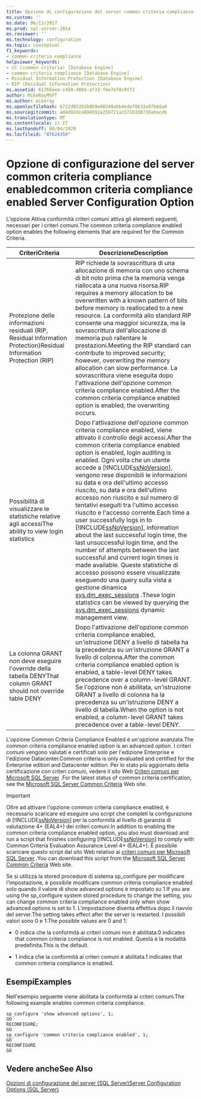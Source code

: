 ```yaml
---
title: Opzione di configurazione del server common criteria compliance enabled | Microsoft Docs
ms.custom: ''
ms.date: 06/13/2017
ms.prod: sql-server-2014
ms.reviewer: ''
ms.technology: configuration
ms.topic: conceptual
f1_keywords:
- common criteria compliance
helpviewer_keywords:
- CC (common criteria) [Database Engine]
- common criteria compliance [Database Engine]
- Risidual Information Protection [Database Engine]
- RIP (Residual Information Protection)
ms.assetid: 61766eea-c450-408d-af33-fbe7ef8c9ff2
author: MikeRayMSFT
ms.author: mikeray
ms.openlocfilehash: 6722d05351b8b9e80240abb4edef0633a97b6da0
ms.sourcegitcommit: ad4d92dce894592a259721a1571b1d8736abacdb
ms.translationtype: MT
ms.contentlocale: it-IT
ms.lasthandoff: 08/04/2020
ms.locfileid: "87624358"
---
```

# <a name="common-criteria-compliance-enabled-server-configuration-option"></a><span data-ttu-id="fe727-102">Opzione di configurazione del server common criteria compliance enabled</span><span class="sxs-lookup"><span data-stu-id="fe727-102">common criteria compliance enabled Server Configuration Option</span></span>
  <span data-ttu-id="fe727-103">L'opzione Attiva conformità criteri comuni attiva gli elementi seguenti, necessari per i criteri comuni.</span><span class="sxs-lookup"><span data-stu-id="fe727-103">The common criteria compliance enabled option enables the following elements that are required for the Common Criteria.</span></span>  
  
|<span data-ttu-id="fe727-104">Criteri</span><span class="sxs-lookup"><span data-stu-id="fe727-104">Criteria</span></span>|<span data-ttu-id="fe727-105">Descrizione</span><span class="sxs-lookup"><span data-stu-id="fe727-105">Description</span></span>|  
|--------------|-----------------|  
|<span data-ttu-id="fe727-106">Protezione delle informazioni residuali (RIP, Residual Information Protection)</span><span class="sxs-lookup"><span data-stu-id="fe727-106">Residual Information Protection (RIP)</span></span>|<span data-ttu-id="fe727-107">RIP richiede la sovrascrittura di una allocazione di memoria con uno schema di bit noto prima che la memoria venga riallocata a una nuova risorsa.</span><span class="sxs-lookup"><span data-stu-id="fe727-107">RIP requires a memory allocation to be overwritten with a known pattern of bits before memory is reallocated to a new resource.</span></span> <span data-ttu-id="fe727-108">La conformità allo standard RIP consente una maggior sicurezza, ma la sovrascrittura dell'allocazione di memoria può rallentare le prestazioni.</span><span class="sxs-lookup"><span data-stu-id="fe727-108">Meeting the RIP standard can contribute to improved security; however, overwriting the memory allocation can slow performance.</span></span> <span data-ttu-id="fe727-109">La sovrascrittura viene eseguita dopo l'attivazione dell'opzione common criteria compliance enabled.</span><span class="sxs-lookup"><span data-stu-id="fe727-109">After the common criteria compliance enabled option is enabled, the overwriting occurs.</span></span>|  
|<span data-ttu-id="fe727-110">Possibilità di visualizzare le statistiche relative agli accessi</span><span class="sxs-lookup"><span data-stu-id="fe727-110">The ability to view login statistics</span></span>|<span data-ttu-id="fe727-111">Dopo l'attivazione dell'opzione common criteria compliance enabled, viene attivato il controllo degli accessi.</span><span class="sxs-lookup"><span data-stu-id="fe727-111">After the common criteria compliance enabled option is enabled, login auditing is enabled.</span></span> <span data-ttu-id="fe727-112">Ogni volta che un utente accede a [!INCLUDE[ssNoVersion](../../includes/ssnoversion-md.md)], vengono rese disponibili le informazioni su data e ora dell'ultimo accesso riuscito, su data e ora dell'ultimo accesso non riuscito e sul numero di tentativi eseguiti tra l'ultimo accesso riuscito e l'accesso corrente.</span><span class="sxs-lookup"><span data-stu-id="fe727-112">Each time a user successfully logs in to [!INCLUDE[ssNoVersion](../../includes/ssnoversion-md.md)], information about the last successful login time, the last unsuccessful login time, and the number of attempts between the last successful and current login times is made available.</span></span> <span data-ttu-id="fe727-113">Queste statistiche di accesso possono essere visualizzate eseguendo una query sulla vista a gestione dinamica [sys.dm_exec_sessions](/sql/relational-databases/system-dynamic-management-views/sys-dm-exec-sessions-transact-sql) .</span><span class="sxs-lookup"><span data-stu-id="fe727-113">These login statistics can be viewed by querying the [sys.dm_exec_sessions](/sql/relational-databases/system-dynamic-management-views/sys-dm-exec-sessions-transact-sql) dynamic management view.</span></span>|  
|<span data-ttu-id="fe727-114">La colonna GRANT non deve eseguire l'override della tabella DENY</span><span class="sxs-lookup"><span data-stu-id="fe727-114">That column GRANT should not override table DENY</span></span>|<span data-ttu-id="fe727-115">Dopo l'attivazione dell'opzione common criteria compliance enabled, un'istruzione DENY a livello di tabella ha la precedenza su un'istruzione GRANT a livello di colonna.</span><span class="sxs-lookup"><span data-stu-id="fe727-115">After the common criteria compliance enabled option is enabled, a table-level DENY takes precedence over a column-level GRANT.</span></span> <span data-ttu-id="fe727-116">Se l'opzione non è abilitata, un'istruzione GRANT a livello di colonna ha la precedenza su un'istruzione DENY a livello di tabella.</span><span class="sxs-lookup"><span data-stu-id="fe727-116">When the option is not enabled, a column-level GRANT takes precedence over a table-level DENY.</span></span>|  
  
 <span data-ttu-id="fe727-117">L'opzione Common Criteria Compliance Enabled è un'opzione avanzata.</span><span class="sxs-lookup"><span data-stu-id="fe727-117">The common criteria compliance enabled option is an advanced option.</span></span> <span data-ttu-id="fe727-118">I criteri comuni vengono valutati e certificati solo per l'edizione Enterprise e l'edizione Datacenter.</span><span class="sxs-lookup"><span data-stu-id="fe727-118">Common criteria is only evaluated and certified for the Enterprise edition and Datacenter edition.</span></span> <span data-ttu-id="fe727-119">Per lo stato più aggiornato della certificazione con criteri comuni, vedere il sito Web [Criteri comuni per Microsoft SQL Server](https://go.microsoft.com/fwlink/?LinkId=616319) .</span><span class="sxs-lookup"><span data-stu-id="fe727-119">For the latest status of common criteria certification, see the [Microsoft SQL Server Common Criteria](https://go.microsoft.com/fwlink/?LinkId=616319) Web site.</span></span>  
  
> [!IMPORTANT]  
>  <span data-ttu-id="fe727-120">Oltre ad attivare l'opzione common criteria compliance enabled, è necessario scaricare ed eseguire uno script che completi la configurazione di [!INCLUDE[ssNoVersion](../../includes/ssnoversion-md.md)] per la conformità al livello di garanzia di valutazione 4+ (EAL4+) dei criteri comuni.</span><span class="sxs-lookup"><span data-stu-id="fe727-120">In addition to enabling the common criteria compliance enabled option, you also must download and run a script that finishes configuring [!INCLUDE[ssNoVersion](../../includes/ssnoversion-md.md)] to comply with Common Criteria Evaluation Assurance Level 4+ (EAL4+).</span></span> <span data-ttu-id="fe727-121">È possibile scaricare questo script dal sito Web relativo ai [criteri comuni per Microsoft SQL Server](https://go.microsoft.com/fwlink/?LinkId=616319) .</span><span class="sxs-lookup"><span data-stu-id="fe727-121">You can download this script from the [Microsoft SQL Server Common Criteria](https://go.microsoft.com/fwlink/?LinkId=616319) Web site.</span></span>  
  
 <span data-ttu-id="fe727-122">Se si utilizza la stored procedure di sistema sp_configure per modificare l'impostazione, è possibile modificare common criteria compliance enabled solo quando il valore di show advanced options è impostato su 1.</span><span class="sxs-lookup"><span data-stu-id="fe727-122">If you are using the sp_configure system stored procedure to change the setting, you can change common criteria compliance enabled only when show advanced options is set to 1.</span></span> <span data-ttu-id="fe727-123">L'impostazione diventa effettiva dopo il riavvio del server.</span><span class="sxs-lookup"><span data-stu-id="fe727-123">The setting takes effect after the server is restarted.</span></span> <span data-ttu-id="fe727-124">I possibili valori sono 0 e 1:</span><span class="sxs-lookup"><span data-stu-id="fe727-124">The possible values are 0 and 1:</span></span>  
  
-   <span data-ttu-id="fe727-125">0 indica che la conformità ai criteri comuni non è abilitata.</span><span class="sxs-lookup"><span data-stu-id="fe727-125">0 indicates that common criteria compliance is not enabled.</span></span> <span data-ttu-id="fe727-126">Questa è la modalità predefinita.</span><span class="sxs-lookup"><span data-stu-id="fe727-126">This is the default.</span></span>  
  
-   <span data-ttu-id="fe727-127">1 indica che la conformità ai criteri comuni è abilitata.</span><span class="sxs-lookup"><span data-stu-id="fe727-127">1 indicates that common criteria compliance is enabled.</span></span>  
  
## <a name="examples"></a><span data-ttu-id="fe727-128">Esempi</span><span class="sxs-lookup"><span data-stu-id="fe727-128">Examples</span></span>  
 <span data-ttu-id="fe727-129">Nell'esempio seguente viene abilitata la conformità ai criteri comuni.</span><span class="sxs-lookup"><span data-stu-id="fe727-129">The following example enables common criteria compliance.</span></span>  
  
```  
sp_configure 'show advanced options', 1;  
GO  
RECONFIGURE;  
GO  
sp_configure 'common criteria compliance enabled', 1;  
GO  
RECONFIGURE  
GO  
```  
  
## <a name="see-also"></a><span data-ttu-id="fe727-130">Vedere anche</span><span class="sxs-lookup"><span data-stu-id="fe727-130">See Also</span></span>  
 [<span data-ttu-id="fe727-131">Opzioni di configurazione del server &#40;SQL Server&#41;</span><span class="sxs-lookup"><span data-stu-id="fe727-131">Server Configuration Options &#40;SQL Server&#41;</span></span>](server-configuration-options-sql-server.md)  
  
  
